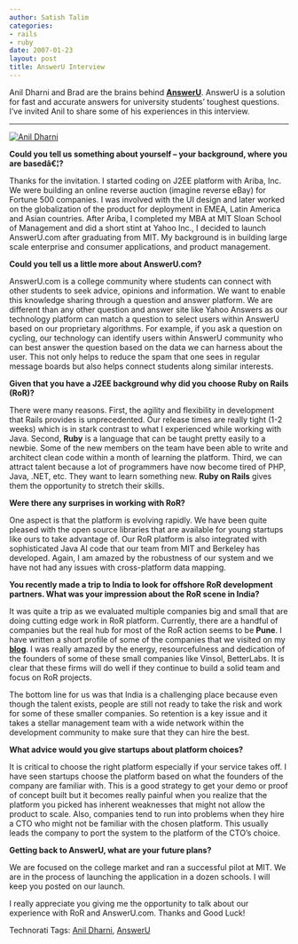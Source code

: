 ```yaml
---
author: Satish Talim
categories:
- rails
- ruby
date: 2007-01-23
layout: post
title: AnswerU Interview
---
```


Anil Dharni and Brad are the brains behind
**[AnswerU](http://www.answeru.com/)**. AnswerU is a solution for fast
and accurate answers for university students’ toughest questions. I’ve
invited Anil to share some of his experiences in this interview.<!--more-->

* * * * *

[![Anil
Dharni](http://rubylearning.com/images/Anil.jpg)](http://rubylearning.com/images/Anil.jpg "Anil Dharni")

**Could you tell us something about yourself – your background, where
you are basedâ€¦?**

Thanks for the invitation. I started coding on J2EE platform with Ariba,
Inc. We were building an online reverse auction (imagine reverse eBay)
for Fortune 500 companies. I was involved with the UI design and later
worked on the globalization of the product for deployment in EMEA, Latin
America and Asian countries. After Ariba, I completed my MBA at MIT
Sloan School of Management and did a short stint at Yahoo Inc., I
decided to launch AnswerU.com after graduating from MIT. My background
is in building large scale enterprise and consumer applications, and
product management.

**Could you tell us a little more about AnswerU.com?**

AnswerU.com is a college community where students can connect with other
students to seek advice, opinions and information. We want to enable
this knowledge sharing through a question and answer platform. We are
different than any other question and answer site like Yahoo Answers as
our technology platform can match a question to select users within
AnswerU based on our proprietary algorithms. For example, if you ask a
question on cycling, our technology can identify users within AnswerU
community who can best answer the question based on the data we can
harness about the user. This not only helps to reduce the spam that one
sees in regular message boards but also helps connect students along
similar interests.

**Given that you have a J2EE background why did you choose Ruby on Rails
(RoR)?**

There were many reasons. First, the agility and flexibility in
development that Rails provides is unprecedented. Our release times are
really tight (1-2 weeks) which is in stark contrast to what I
experienced while working with Java. Second, **Ruby** is a language that
can be taught pretty easily to a newbie. Some of the new members on the
team have been able to write and architect clean code within a month of
learning the platform. Third, we can attract talent because a lot of
programmers have now become tired of PHP, Java, .NET, etc. They want to
learn something new. **Ruby on Rails** gives them the opportunity to
stretch their skills.

**Were there any surprises in working with RoR?**

One aspect is that the platform is evolving rapidly. We have been quite
pleased with the open source libraries that are available for young
startups like ours to take advantage of. Our RoR platform is also
integrated with sophisticated Java AI code that our team from MIT and
Berkeley has developed. Again, I am amazed by the robustness of our
system and we have not had any issues with cross-platform data mapping.

**You recently made a trip to India to look for offshore RoR development
partners. What was your impression about the RoR scene in India?**

It was quite a trip as we evaluated multiple companies big and small
that are doing cutting edge work in RoR platform. Currently, there are a
handful of companies but the real hub for most of the RoR action seems
to be **Pune**. I have written a short profile of some of the companies
that we visited on my
**[blog](http://adharni.wordpress.com/2006/12/05/ruby-on-rails-in-india/)**.
I was really amazed by the energy, resourcefulness and dedication of the
founders of some of these small companies like Vinsol, BetterLabs. It is
clear that these firms will do well if they continue to build a solid
team and focus on RoR projects.

The bottom line for us was that India is a challenging place because
even though the talent exists, people are still not ready to take the
risk and work for some of these smaller companies. So retention is a key
issue and it takes a stellar management team with a wide network within
the development community to make sure that they can hire the best.

**What advice would you give startups about platform choices?**

It is critical to choose the right platform especially if your service
takes off. I have seen startups choose the platform based on what the
founders of the company are familiar with. This is a good strategy to
get your demo or proof of concept built but it becomes really painful
when you realize that the platform you picked has inherent weaknesses
that might not allow the product to scale. Also, companies tend to run
into problems when they hire a CTO who might not be familiar with the
chosen platform. This usually leads the company to port the system to
the platform of the CTO’s choice.

**Getting back to AnswerU, what are your future plans?**

We are focused on the college market and ran a successful pilot at MIT.
We are in the process of launching the application in a dozen schools. I
will keep you posted on our launch.

I really appreciate you giving me the opportunity to talk about our
experience with RoR and AnswerU.com. Thanks and Good Luck!

Technorati Tags: [Anil Dharni](http://technorati.com/tag/Anil+Dharni),
[AnswerU](http://technorati.com/tag/AnswerU)
